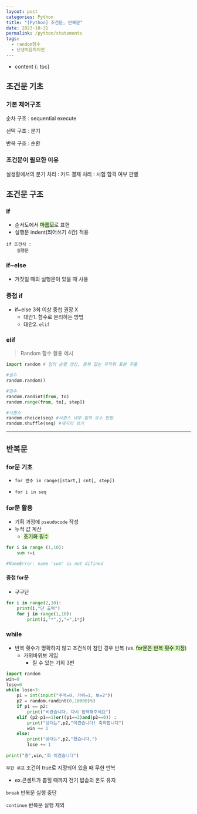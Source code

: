 ```yaml
---
layout: post
categories: Python
title: "[Python] 조건문, 반복문"
date: 2023-10-31
permalink: /python/statements
tags:
  - random함수
  - 난생처음파이썬
---
```

* content
{: toc}





## 조건문 기초

### 기본 제어구조
순차 구조
: sequential execute

선택 구조
: 분기

반복 구조
: 순환

### 조건문이 필요한 이유
실생활에서의 분기 처리
: 카드 결제 처리
: 시험 합격 여부 판별




## 조건문 구조

### if
- 순서도에서  <span style="background:#d3f8b6">마름모</span>로 표현
- 실행문 indent(띄어쓰기 4칸) 적용

```
if 조건식 :
    실행문
```

### if~else
- 거짓일 때의 실행문이 있을 때 사용

### 중첩 if
- if~else 3회 이상 중첩 권장 X
	- 대안1. 함수로 분리하는 방법
	- 대안2. `elif`

### elif


>  Random 함수 활용 예시
```python
import random # 임의 순열 생성, 중복 없는 무작위 표본 추출

#실수
random.random()

#정수
random.randint(from, to) 
random.range(from, to[, step])

#시퀀스
random.choice(seq) #시퀀스 내부 임의 요소 반환
random.shuffle(seq) #제자리 섞기
```


---

## 반복문

### for문 기초
- `for 변수 in range([start,] cnt[, step])`

- `for i in seq`

### for문 활용
- 기획 과정에 `pseudocode` 작성
- 누적 값 계산 
	- <span style="background:#d3f8b6">초기화 필수</span>
	
```python
for i in range (1,10):
	sum +=i

#NameError: name 'sum' is not difined
```
#### 중첩 for문
- 구구단

```python
for i in range(2,10):
    print(i,"단 출력")
    for j in range(1,10):
        print(i,"*",j,"=",i*j)
```
### while
- 반복 횟수가 명확하지 않고 조건식이 참인 경우 반복 (vs. <span style="background:#d3f8b6">for문은 반복 횟수 지정</span>)
	- 가위바위보 게임
		- 질 수 있는 기회 3번

```python
import random
win=0
lose=0
while lose<3:
    p1 = int(input("주먹=0, 가위=1, 보=2"))
    p2 = random.randint(0,10000)%3
    if p1 == p2:
        print("비겼습니다. 다시 입력해주세요")  
    elif (p2-p1==1)or((p1==2)and(p2==0)) :
        print("상대는",p2,"이겼습니다! 축하합니다")
        win += 1
    else:
        print("상대는",p2,"졌습니다.")
        lose += 1
    
print("총",win,"회 이겼습니다")

```

`무한 루프` 조건이 true로 지정되어 있을 때 무한 반복
- ex.콘센트가 뽑힐 때까지 전기 밥솥의 온도 유지

`break` 반복문 실행 중단

`continue` 반복문 실행 제외